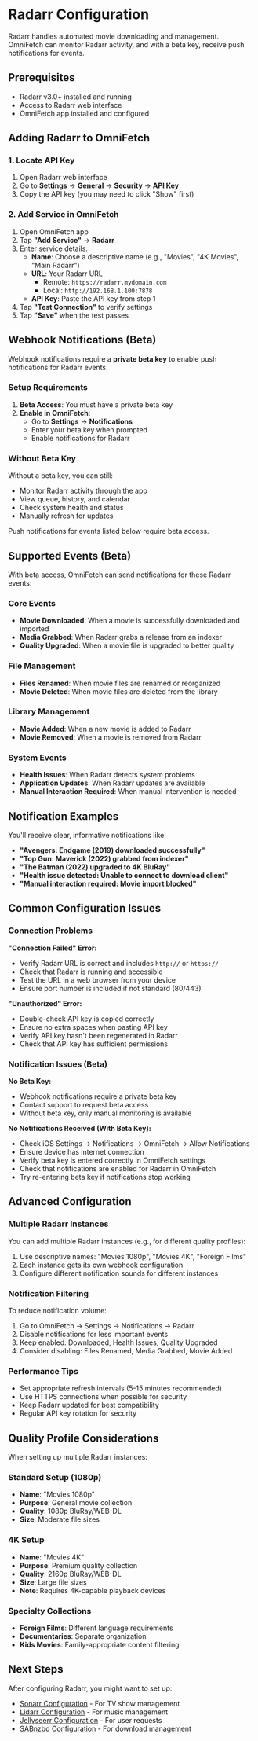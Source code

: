 # Radarr Configuration

Radarr handles automated movie downloading and management. OmniFetch can monitor Radarr activity, and with a beta key, receive push notifications for events.

## Prerequisites

- Radarr v3.0+ installed and running
- Access to Radarr web interface
- OmniFetch app installed and configured

## Adding Radarr to OmniFetch

### 1. Locate API Key

1. Open Radarr web interface
2. Go to **Settings** → **General** → **Security** → **API Key**
3. Copy the API key (you may need to click "Show" first)

### 2. Add Service in OmniFetch

1. Open OmniFetch app
2. Tap **"Add Service"** → **Radarr**
3. Enter service details:
   - **Name**: Choose a descriptive name (e.g., "Movies", "4K Movies", "Main Radarr")
   - **URL**: Your Radarr URL
     - Remote: `https://radarr.mydomain.com`
     - Local: `http://192.168.1.100:7878`
   - **API Key**: Paste the API key from step 1
4. Tap **"Test Connection"** to verify settings
5. Tap **"Save"** when the test passes

## Webhook Notifications (Beta)

Webhook notifications require a **private beta key** to enable push notifications for Radarr events.

### Setup Requirements

1. **Beta Access**: You must have a private beta key
2. **Enable in OmniFetch**: 
   - Go to **Settings** → **Notifications**
   - Enter your beta key when prompted
   - Enable notifications for Radarr

### Without Beta Key

Without a beta key, you can still:
- Monitor Radarr activity through the app
- View queue, history, and calendar
- Check system health and status
- Manually refresh for updates

Push notifications for events listed below require beta access.

## Supported Events (Beta)

With beta access, OmniFetch can send notifications for these Radarr events:

### Core Events

- **Movie Downloaded**: When a movie is successfully downloaded and imported
- **Media Grabbed**: When Radarr grabs a release from an indexer
- **Quality Upgraded**: When a movie file is upgraded to better quality

### File Management

- **Files Renamed**: When movie files are renamed or reorganized
- **Movie Deleted**: When movie files are deleted from the library

### Library Management

- **Movie Added**: When a new movie is added to Radarr
- **Movie Removed**: When a movie is removed from Radarr

### System Events

- **Health Issues**: When Radarr detects system problems
- **Application Updates**: When Radarr updates are available
- **Manual Interaction Required**: When manual intervention is needed

## Notification Examples

You'll receive clear, informative notifications like:

- **"Avengers: Endgame (2019) downloaded successfully"**
- **"Top Gun: Maverick (2022) grabbed from indexer"**
- **"The Batman (2022) upgraded to 4K BluRay"**
- **"Health issue detected: Unable to connect to download client"**
- **"Manual interaction required: Movie import blocked"**

## Common Configuration Issues

### Connection Problems

**"Connection Failed" Error:**

- Verify Radarr URL is correct and includes `http://` or `https://`
- Check that Radarr is running and accessible
- Test the URL in a web browser from your device
- Ensure port number is included if not standard (80/443)

**"Unauthorized" Error:**

- Double-check API key is copied correctly
- Ensure no extra spaces when pasting API key
- Verify API key hasn't been regenerated in Radarr
- Check that API key has sufficient permissions

### Notification Issues (Beta)

**No Beta Key:**

- Webhook notifications require a private beta key
- Contact support to request beta access
- Without beta key, only manual monitoring is available

**No Notifications Received (With Beta Key):**

- Check iOS Settings → Notifications → OmniFetch → Allow Notifications
- Ensure device has internet connection
- Verify beta key is entered correctly in OmniFetch settings
- Check that notifications are enabled for Radarr in OmniFetch
- Try re-entering beta key if notifications stop working

## Advanced Configuration

### Multiple Radarr Instances

You can add multiple Radarr instances (e.g., for different quality profiles):

1. Use descriptive names: "Movies 1080p", "Movies 4K", "Foreign Films"
2. Each instance gets its own webhook configuration
3. Configure different notification sounds for different instances

### Notification Filtering

To reduce notification volume:

1. Go to OmniFetch → Settings → Notifications → Radarr
2. Disable notifications for less important events
3. Keep enabled: Downloaded, Health Issues, Quality Upgraded
4. Consider disabling: Files Renamed, Media Grabbed, Movie Added

### Performance Tips

- Set appropriate refresh intervals (5-15 minutes recommended)
- Use HTTPS connections when possible for security
- Keep Radarr updated for best compatibility
- Regular API key rotation for security

## Quality Profile Considerations

When setting up multiple Radarr instances:

### Standard Setup (1080p)

- **Name**: "Movies 1080p"
- **Purpose**: General movie collection
- **Quality**: 1080p BluRay/WEB-DL
- **Size**: Moderate file sizes

### 4K Setup

- **Name**: "Movies 4K"
- **Purpose**: Premium quality collection
- **Quality**: 2160p BluRay/WEB-DL
- **Size**: Large file sizes
- **Note**: Requires 4K-capable playback devices

### Specialty Collections

- **Foreign Films**: Different language requirements
- **Documentaries**: Separate organization
- **Kids Movies**: Family-appropriate content filtering

## Next Steps

After configuring Radarr, you might want to set up:

- [Sonarr Configuration](sonarr.md) - For TV show management
- [Lidarr Configuration](lidarr.md) - For music management
- [Jellyseerr Configuration](jellyseerr.md) - For user requests
- [SABnzbd Configuration](sabnzbd.md) - For download management
